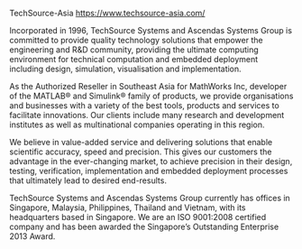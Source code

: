 TechSource-Asia
https://www.techsource-asia.com/

Incorporated in 1996, TechSource Systems and Ascendas Systems Group is committed to provide quality technology solutions that empower the engineering and R&D community, providing the ultimate computing environment for technical computation and embedded deployment including design, simulation, visualisation and implementation.

As the Authorized Reseller in Southeast Asia for MathWorks Inc, developer of the MATLAB® and Simulink® family of products, we provide organisations and businesses with a variety of the best tools, products and services to facilitate innovations. Our clients include many research and development institutes as well as multinational companies operating in this region.

We believe in value-added service and delivering solutions that enable scientific accuracy, speed and precision. This gives our customers the advantage in the ever-changing market, to achieve precision in their design, testing, verification, implementation and embedded deployment processes that ultimately lead to desired end-results.

TechSource Systems and Ascendas Systems Group currently has offices in Singapore, Malaysia, Philippines, Thailand and Vietnam, with its headquarters based in Singapore. We are an ISO 9001:2008 certified company and has been awarded the Singapore’s Outstanding Enterprise 2013 Award.

